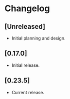 # Changelog

## [Unreleased]

- Initial planning and design.

## [0.17.0]

- Initial release.

## [0.23.5]

- Current release.

